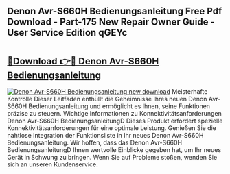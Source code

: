 ## Denon Avr-S660H Bedienungsanleitung Free Pdf Download - Part-175 New Repair Owner Guide - User Service Edition qGEYc

# <h2><a href="http://df3643e.blite.top/?on=Denon+Avr-S660H+Bedienungsanleitung">🔗Download 👉🔴 Denon Avr-S660H Bedienungsanleitung</a></h2>

[![Denon Avr-S660H Bedienungsanleitung new download](https://i.imgur.com/lujVjoI.png)](http://df3643e.blite.top/?on=Denon+Avr-S660H+Bedienungsanleitung)
Meisterhafte Kontrolle Dieser Leitfaden enthüllt die Geheimnisse Ihres neuen Denon Avr-S660H Bedienungsanleitung und ermöglicht es Ihnen, seine Funktionen präzise zu steuern. Wichtige Informationen zu Konnektivitätsanforderungen Denon Avr-S660H BedienungsanleitungD Dieses Produkt erfordert spezielle Konnektivitätsanforderungen für eine optimale Leistung. Genießen Sie die nahtlose Integration der Funktionsliste in Ihr neues Denon Avr-S660H Bedienungsanleitung. Wir hoffen, dass das Denon Avr-S660H BedienungsanleitungD Ihnen wertvolle Einblicke gegeben hat, um Ihr neues Gerät in Schwung zu bringen. Wenn Sie auf Probleme stoßen, wenden Sie sich an unseren Kundenservice.
